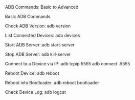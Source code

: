 ADB Commands: Basic to Advanced

Basic ADB Commands

Check ADB Version:
adb version

List Connected Devices:
adb devices

Start ADB Server:
adb start-server

Stop ADB Server:
adb kill-server

Connect to a Device via IP:
adb tcpip 5555
adb connect <device-ip>:5555

Reboot Device:
adb reboot

Reboot into Bootloader:
adb reboot bootloader

Check Device Log:
adb logcat
